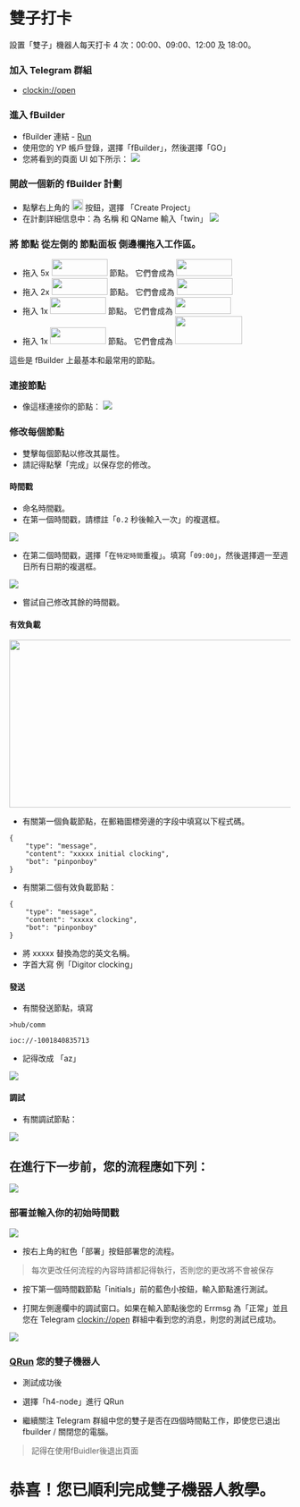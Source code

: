 # 雙子打卡
設置「雙子」機器人每天打卡 4 次：00:00、09:00、12:00 及 18:00。

### 加入 Telegram 群組
* [clockin://open](https://t.me/clockin_open)

### 進入 fBuilder
* fBuilder 連結 - [Run](https://run.ypcloud.com)
* 使用您的 YP 帳戶登錄，選擇「fBuilder」，然後選擇「GO」
* 您將看到的頁面 UI 如下所示： 
[<img src="https://i.imgur.com/i8YrWeI.jpg">](https://run.ypcloud.com)

### 開啟一個新的 fBuilder 計劃
* 點擊右上角的 <img src="https://i.imgur.com/66dK5wO.png" width=20 height=20> 按鈕，選擇 「Create Project」
* 在計劃詳細信息中：為 名稱 和 QName 輸入「twin」
[<img src="https://i.imgur.com/jspv6Fy.png">](https://run.ypcloud.com)

### 將 節點 從左側的 節點面板 側邊欄拖入工作區。
* 拖入 5x [<img src="https://i.imgur.com/dcq5SnC.png" width=100 height=30>](https://run.ypcloud.com) 節點。 它們會成為 [<img src="https://i.imgur.com/UOdTwVI.png" width=100 height=30>](https://run.ypcloud.com)
* 拖入 2x [<img src="https://i.imgur.com/Qzisc1K.png" width=100 height=30>](https://run.ypcloud.com) 節點。 它們會成為 [<img src="https://i.imgur.com/hpUnuGs.png" width=100 height=30>](https://run.ypcloud.com)
* 拖入 1x [<img src="https://i.imgur.com/1664YQI.png" width=100 height=30>](https://run.ypcloud.com) 節點。 它們會成為 [<img src="https://i.imgur.com/BUNoE2p.png" width=100 height=30>](https://run.ypcloud.com)
* 拖入 1x [<img src="https://i.imgur.com/6vCZIev.png" width=100 height=30>](https://run.ypcloud.com) 節點。 它們會成為 [<img src="https://i.imgur.com/ocPKneJ.png" width=120 height=50>](https://run.ypcloud.com)

這些是 fBuilder 上最基本和最常用的節點。

### 連接節點
* 像這樣連接你的節點：
[<img src="https://i.imgur.com/uDfxHLv.png">](https://run.ypcloud.com)
 
### 修改每個節點

* 雙擊每個節點以修改其屬性。
* 請記得點擊「完成」以保存您的修改。

#### 時間戳

* 命名時間戳。
* 在第一個時間戳，請標註「`0.2` 秒後輸入一次」的複選框。

[<img src="https://i.imgur.com/XSxu5vX.png">](https://run.ypcloud.com)

* 在第二個時間戳，選擇「在`特定時間`重複」。填寫「`09:00`」，然後選擇週一至週日所有日期的複選框。

[<img src="https://i.imgur.com/kAmxGdU.png">](https://run.ypcloud.com)

* 嘗試自己修改其餘的時間戳。

#### 有效負載

[<img src="https://i.imgur.com/1M8lEsY.png" width=700 height=300>](https://run.ypcloud.com)

* 有關第一個負載節點，在郵箱圖標旁邊的字段中填寫以下程式碼。

```
{
    "type": "message", 
    "content": "xxxxx initial clocking", 
    "bot": "pinponboy"
}
```

* 有關第二個有效負載節點：

```
{
    "type": "message", 
    "content": "xxxxx clocking", 
    "bot": "pinponboy"
}
```

* 將 xxxxx 替換為您的英文名稱。
* 字首大寫 例「Digitor clocking」

#### 發送

* 有關發送節點，填寫

```
>hub/comm
```
```
ioc://-1001840835713
```

* 記得改成 「az」

[<img src="https://i.imgur.com/MwtSk1g.jpg">](https://run.ypcloud.com)

#### 調試

* 有關調試節點：

[<img src="https://i.imgur.com/4EayyVC.png">](https://run.ypcloud.com)

## 在進行下一步前，您的流程應如下列：

[<img src="https://i.imgur.com/DS4ZGwy.png">](https://run.ypcloud.com)


### 部署並輸入你的初始時間戳

[<img src="https://i.imgur.com/Q6b3Ljd.png">](https://run.ypcloud.com)

* 按右上角的紅色「部署」按鈕部署您的流程。
> 每次更改任何流程的內容時請都記得執行，否則您的更改將不會被保存

* 按下第一個時間戳節點「initials」前的藍色小按鈕，輸入節點進行測試。

* 打開左側邊欄中的調試窗口。如果在輸入節點後您的 Errmsg 為「正常」並且您在 Telegram [clockin://open](https://t.me/clockin_open) 群組中看到您的消息，則您的測試已成功。

[<img src="https://i.imgur.com/TBBg4ZD.png">](https://run.ypcloud.com)

### [QRun](https://github.com/motebus/ultrabook/blob/main/Ultranet%20Apps/fBuilder/qrun.md) 您的雙子機器人
* 測試成功後

* 選擇「h4-node」進行 QRun

* 繼續關注 Telegram 群組中您的雙子是否在四個時間點工作，即使您已退出fbuilder / 關閉您的電腦。

> 記得在使用fBuidler後退出頁面

# 恭喜！您已順利完成雙子機器人教學。
